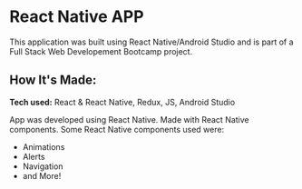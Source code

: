 # React Native APP
This application was built using React Native/Android Studio and is part of a Full Stack Web Developement Bootcamp project.




## How It's Made:

**Tech used:** React & React Native, Redux, JS, Android Studio

App was developed using React Native. Made with React Native components.
Some React Native components used were:
- Animations
- Alerts
- Navigation
- and More!

